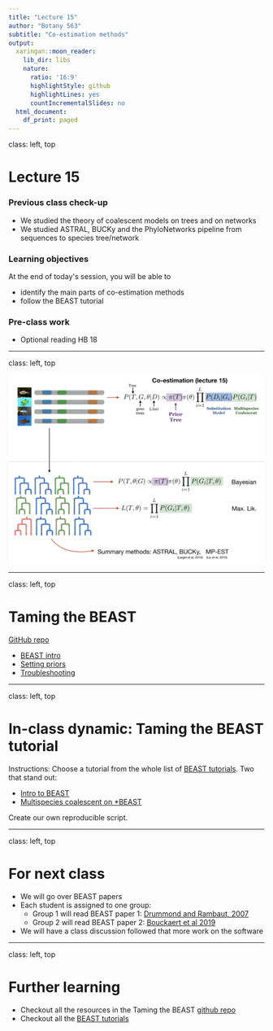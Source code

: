 ```yaml
---
title: "Lecture 15"
author: "Botany 563"
subtitle: "Co-estimation methods"
output:
  xaringan::moon_reader:
    lib_dir: libs
    nature:
      ratio: '16:9'
      highlightStyle: github
      highlightLines: yes
      countIncrementalSlides: no
  html_document:
    df_print: paged
---
```

class: left, top

# Lecture 15

### Previous class check-up
- We studied the theory of coalescent models on trees and on networks
- We studied ASTRAL, BUCKy and the PhyloNetworks pipeline from sequences to species tree/network

### Learning objectives

At the end of today's session, you will be able to
- identify the main parts of co-estimation methods
- follow the BEAST tutorial

### Pre-class work

- Optional reading HB 18

---
class: left, top

<div style="text-align:center"><img src="../assets/pics/lecture15.png" width="750"/></div>

---
class: left, top

# Taming the BEAST 

[GitHub repo](https://github.com/Taming-the-BEAST/Taming-the-BEAST-2019-Eh-Lectures)

- [BEAST intro](https://github.com/Taming-the-BEAST/Taming-the-BEAST-2019-Eh-Lectures/blob/master/2019-08-12_Beast2Intro.pdf)
- [Setting priors](https://github.com/Taming-the-BEAST/Taming-the-BEAST-2019-Eh-Lectures/blob/master/2019-08-12_SettingPriors.pdf)
- [Troubleshooting](https://github.com/Taming-the-BEAST/Taming-the-BEAST-2019-Eh-Lectures/blob/master/2019-08-13_Troubleshooting.pdf)


---
class: left, top

# In-class dynamic: Taming the BEAST tutorial


Instructions: Choose a tutorial from the whole list of [BEAST tutorials](https://taming-the-beast.org/tutorials/). Two that stand out: 

- [Intro to BEAST](https://taming-the-beast.org/tutorials/Introduction-to-BEAST2/)
- [Multispecies coalescent on *BEAST](https://taming-the-beast.org/tutorials/StarBeast-Tutorial/)

Create our own reproducible script.

---
class: left, top

# For next class

- We will go over BEAST papers
- Each student is assigned to one group:
  - Group 1 will read BEAST paper 1: [Drummond and Rambaut, 2007](https://bmcecolevol.biomedcentral.com/articles/10.1186/1471-2148-7-214)
  - Group 2 will read BEAST paper 2: [Bouckaert et al 2019](https://journals.plos.org/ploscompbiol/article?id=10.1371/journal.pcbi.1006650)
- We will have a class discussion followed that more work on the software

---
class: left, top

# Further learning

- Checkout all the resources in the Taming the BEAST [github repo](https://github.com/Taming-the-BEAST/Taming-the-BEAST-2019-Eh-Lectures)
- Checkout all the [BEAST tutorials](https://taming-the-beast.org/tutorials/)
